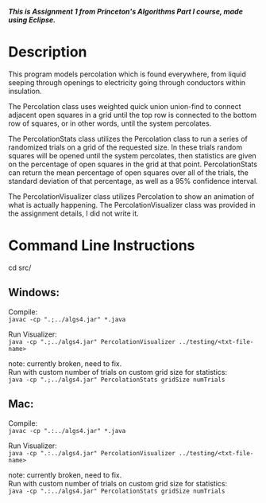 ***This is Assignment 1 from Princeton's Algorithms Part I course, made using Eclipse.***

# Description
This program models percolation which is found everywhere, from liquid seeping through openings to electricity going through conductors within insulation.  

The Percolation class uses weighted quick union union-find to connect adjacent open squares in a grid until the top row is connected to the bottom row of squares, or in other words, until the system percolates.   

The PercolationStats class utilizes the Percolation class to run a series of randomized trials on a grid  of the requested size. In these trials random squares will be opened until the system percolates, then statistics are given on the percentage of open squares in the grid at that point. PercolationStats can return the mean percentage of open squares over all of the trials, the standard deviation of that percentage, as well as a 95% confidence interval.  

The PercolationVisualizer class utilizes Percolation to show an animation of what is actually happening. The PercolationVisualizer class was provided in the assignment details, I did not write it.

# Command Line Instructions
cd src/
## Windows:
  
Compile:  
 `javac -cp ".;../algs4.jar" *.java`  

Run Visualizer:  
 `java -cp ".;../algs4.jar" PercolationVisualizer ../testing/<txt-file-name>`  
   
   note: currently broken, need to fix.  
Run with custom number of trials on custom grid size for statistics:  
`java -cp ".;../algs4.jar" PercolationStats gridSize numTrials`

## Mac:

Compile:  
 `javac -cp ".:../algs4.jar" *.java`

Run Visualizer:  
`java -cp ".:../algs4.jar" PercolationVisualizer ../testing/<txt-file-name>`  

note: currently broken, need to fix.  
Run with custom number of trials on custom grid size for statistics:  
`java -cp ".:../algs4.jar" PercolationStats gridSize numTrials`  




